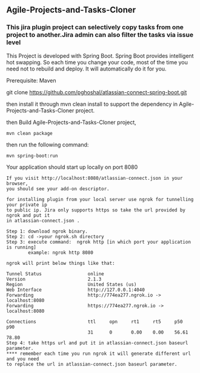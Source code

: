## Agile-Projects-and-Tasks-Cloner

### This jira plugin project can selectively copy tasks from one project to another.Jira admin can also filter the tasks via issue level

This Project is developed with Spring Boot.
Spring Boot provides intelligent hot swapping. So each time you change your code, most of the time you need not to rebuild and deploy. It will automatically do it for you.


Prerequisite: Maven

git clone https://github.com/pghoshal/atlassian-connect-spring-boot.git

then install it through mvn clean install to support the dependency in 
Agile-Projects-and-Tasks-Cloner project.

then Build  Agile-Projects-and-Tasks-Cloner project, 

```
mvn clean package
```
then run the following command:

```
mvn spring-boot:run
```
Your application should start up locally on port 8080

```
If you visit http://localhost:8080/atlassian-connect.json in your browser,
you should see your add-on descriptor.
```
```
for installing plugin from your local server use ngrok for tunnelling your private ip
to public ip. Jira only supports https so take the url provided by ngrok and put it 
in atlassian-connect.json . 

Step 1: download ngrok binary.
Step 2: cd ->your ngrok.sh directory
Step 3: execute command:  ngrok http [in which port your application is running]
        example: ngrok http 8080

ngrok will print below things like that:

Tunnel Status                 online
Version                       2.1.3
Region                        United States (us)
Web Interface                 http://127.0.0.1:4040
Forwarding                    http://774ea277.ngrok.io -> localhost:8080
Forwarding                    https://774ea277.ngrok.io -> localhost:8080

Connections                   ttl     opn     rt1     rt5     p50     p90
                              31      0       0.00    0.00    56.61   78.80 
Step 4: take https url and put it in atlassian-connect.json baseurl parameter.
**** remember each time you run ngrok it will generate different url and you need
to replace the url in atlassian-connect.json baseurl parameter.

```